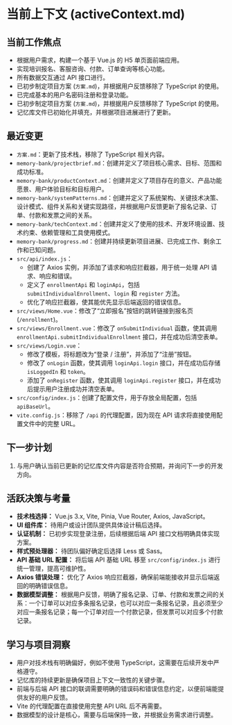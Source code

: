 # 当前上下文 (activeContext.md)

## 当前工作焦点

*   根据用户需求，构建一个基于 Vue.js 的 H5 单页面前端应用。
*   实现培训报名、客服咨询、付款、订单查询等核心功能。
*   所有数据交互通过 API 接口进行。
*   已初步制定项目方案 (`方案.md`)，并根据用户反馈移除了 TypeScript 的使用。
*   已完成基本的用户名密码注册和登录功能。
*   已初步制定项目方案 (`方案.md`)，并根据用户反馈移除了 TypeScript 的使用。
*   记忆库文件已初始化并填充，并根据项目进展进行了更新。

## 最近变更

*   `方案.md`：更新了技术栈，移除了 TypeScript 相关内容。
*   `memory-bank/projectbrief.md`：创建并定义了项目核心需求、目标、范围和成功标准。
*   `memory-bank/productContext.md`：创建并定义了项目存在的意义、产品功能愿景、用户体验目标和目标用户。
*   `memory-bank/systemPatterns.md`：创建并定义了系统架构、关键技术决策、设计模式、组件关系和关键实现路径，并根据用户反馈更新了报名记录、订单、付款和发票之间的关系。
*   `memory-bank/techContext.md`：创建并定义了使用的技术、开发环境设置、技术约束、依赖管理和工具使用模式。
*   `memory-bank/progress.md`：创建并持续更新项目进展、已完成工作、剩余工作和已知问题。
*   `src/api/index.js`：
    *   创建了 Axios 实例，并添加了请求和响应拦截器，用于统一处理 API 请求、响应和错误。
    *   定义了 `enrollmentApi` 和 `loginApi`，包括 `submitIndividualEnrollment`、`login` 和 `register` 方法。
    *   优化了响应拦截器，使其能优先显示后端返回的错误信息。
*   `src/views/Home.vue`：修改了“立即报名”按钮的跳转链接到报名页 (`/enrollment`)。
*   `src/views/Enrollment.vue`：修改了 `onSubmitIndividual` 函数，使其调用 `enrollmentApi.submitIndividualEnrollment` 接口，并在成功后清空表单。
*   `src/views/Login.vue`：
    *   修改了模板，将标题改为“登录 / 注册”，并添加了“注册”按钮。
    *   修改了 `onLogin` 函数，使其调用 `loginApi.login` 接口，并在成功后存储 `isLoggedIn` 和 `token`。
    *   添加了 `onRegister` 函数，使其调用 `loginApi.register` 接口，并在成功后提示用户注册成功并清空表单。
*   `src/config/index.js`：创建了配置文件，用于存放全局配置，包括 `apiBaseUrl`。
*   `vite.config.js`：移除了 `/api` 的代理配置，因为现在 API 请求将直接使用配置文件中的完整 URL。

## 下一步计划

1.  与用户确认当前已更新的记忆库文件内容是否符合预期，并询问下一步的开发方向。

## 活跃决策与考量

*   **技术栈选择：** Vue.js 3.x, Vite, Pinia, Vue Router, Axios, JavaScript。
*   **UI 组件库：** 待用户或设计团队提供具体设计稿后选择。
*   **认证机制：** 已初步实现登录注册，后续根据后端 API 接口文档明确具体实现方案。
*   **样式预处理器：** 待团队偏好确定后选择 Less 或 Sass。
*   **API 基础 URL 配置：** 将后端 API 基础 URL 移至 `src/config/index.js` 进行统一管理，提高可维护性。
*   **Axios 错误处理：** 优化了 Axios 响应拦截器，确保前端能接收并显示后端返回的明确错误信息。
*   **数据模型调整：** 根据用户反馈，明确了报名记录、订单、付款和发票之间的关系：一个订单可以对应多条报名记录，也可以对应一条报名记录，且必须至少对应一条报名记录；每一个订单对应一个付款记录，但发票可以对应多个付款记录。

## 学习与项目洞察

*   用户对技术栈有明确偏好，例如不使用 TypeScript，这需要在后续开发中严格遵守。
*   记忆库的持续更新是确保项目上下文一致性的关键步骤。
*   前端与后端 API 接口的联调需要明确的错误码和错误信息约定，以便前端能提供友好的用户反馈。
*   Vite 的代理配置在直接使用完整 API URL 后不再需要。
*   数据模型的设计是核心，需要与后端保持一致，并根据业务需求进行调整。
